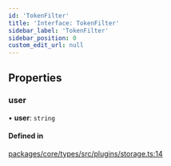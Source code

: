 ```yaml
---
id: 'TokenFilter'
title: 'Interface: TokenFilter'
sidebar_label: 'TokenFilter'
sidebar_position: 0
custom_edit_url: null
---
```


## Properties

### user

• **user**: `string`

#### Defined in

[packages/core/types/src/plugins/storage.ts:14](https://github.com/verdaccio/verdaccio/blob/10057a4ff/packages/core/types/src/plugins/storage.ts#L14)
